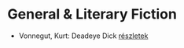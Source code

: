 # General & Literary Fiction

- Vonnegut, Kurt: Deadeye Dick [részletek](_details/%7Bopf.creator%7D.md#id_1616)